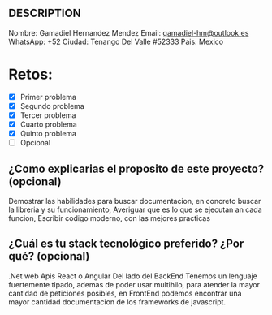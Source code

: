 ## DESCRIPTION

Nombre: Gamadiel Hernandez Mendez
Email: gamadiel-hm@outlook.es
WhatsApp: +52
Ciudad: Tenango Del Valle #52333
Pais: Mexico

# Retos:

- [x] Primer problema
- [x] Segundo problema
- [x] Tercer problema
- [x] Cuarto problema
- [x] Quinto problema
- [ ] Opcional

## ¿Como explicarias el proposito de este proyecto? (opcional)

Demostrar las habilidades para buscar documentacion, en concreto buscar la libreria y su funcionamiento,
Averiguar que es lo que se ejecutan an cada funcion,
Escribir codigo moderno, con las mejores practicas

## ¿Cuál es tu stack tecnológico preferido? ¿Por qué? (opcional)

.Net web Apis
React o Angular
Del lado del BackEnd Tenemos un lenguaje fuertemente tipado, ademas de poder usar multihilo,
para atender la mayor cantidad de peticiones posibles, en FrontEnd podemos encontrar una mayor cantidad documentacion
de los frameworks de javascript.
